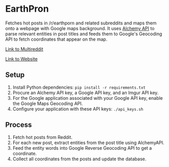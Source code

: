 # EarthPron
Fetches hot posts in /r/earthporn and related subreddits and maps them onto a webpage with Google maps background. It uses [Alchemy API](http://www.alchemyapi.com/) to parse relevant entities in post titles and feeds them to Google's Geocoding API to fetch coordinates that appear on the map.

[Link to Multireddit](http://www.reddit.com/user/theyangmaster/m/earthporns)

[Link to Website](http://earthpron.rocks)

## Setup
1. Install Python dependencies: `pip install -r requirements.txt`
2. Procure an Alchemy API key, a Google API key, and an Imgur API key.
3. For the Google application associated with your Google API key, enable the Google Maps Geocoding API.
4. Configure your application with these API keys: `./api_keys.sh`

## Process
1. Fetch hot posts from Reddit.
2. For each new post, extract entities from the post title using AlchemyAPI.
3. Feed the entity words into Google Reverse Geocoding API to get a coordinate.
4. Collect all coordinates from the posts and update the database.
